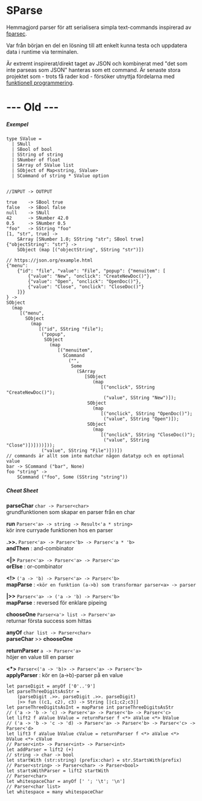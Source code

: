 # SParse
Hemmagjord parser för att serialisera simpla text-commands inspirerad av [fparsec](https://www.quanttec.com/fparsec/).

Var från början en del en lösning till att enkelt kunna testa och uppdatera data i runtime via terminalen. 

Är extremt inspirerat/direkt taget av JSON och kombinerat med "det som inte parseas som JSON" hanteras som ett command. 
Är senaste stora projektet som - trots få rader kod - försöker utnyttja fördelarna med [funktionell programmering](https://sv.wikipedia.org/wiki/Funktionell_programmering).

# --- Old ---
##### Exempel
```f# script
type SValue =
  | SNull
  | SBool of bool
  | SString of string
  | SNumber of float
  | SArray of SValue list
  | SObject of Map<string, SValue>
  | SCommand of string * SValue option


//INPUT -> OUTPUT
  
true    -> SBool true
false   -> SBool false
null    -> SNull
42      -> SNumber 42.0
0.5     -> SNumber 0.5
"foo"   -> SString "foo"
[1, "str", true] -> 
    SArray [SNumber 1.0; SString "str"; SBool true]
{"objectString": "str"} -> 
    SObject (map [("objectString", SString "str")])
    
// https://json.org/example.html
{"menu":
    {"id": "file", "value": "File", "popup": {"menuitem": [
        {"value": "New", "onclick": "CreateNewDoc()"},
        {"value": "Open", "onclick": "OpenDoc()"},
        {"value": "Close", "onclick": "CloseDoc()"}
    ]}}
} -> 
SObject
  (map
     [("menu",
       SObject
         (map
            [("id", SString "file");
             ("popup",
              SObject
                (map
                   [("menuitem",
                     SCommand
                       ("",
                        Some
                          (SArray
                             [SObject
                                (map
                                   [("onclick", SString "CreateNewDoc()");
                                    ("value", SString "New")]);
                              SObject
                                (map
                                   [("onclick", SString "OpenDoc()");
                                    ("value", SString "Open")]);
                              SObject
                                (map
                                   [("onclick", SString "CloseDoc()");
                                    ("value", SString "Close")])])))]));
             ("value", SString "File")]))])
// commands är allt som inte matchar någon datatyp och en optional value
bar -> SCommand ("bar", None)
foo "string" -> 
    SCommand ("foo", Some (SString "string"))
```

##### Cheat Sheet
__parseChar__ `char -> Parser<char>`<br />
grundfunktionen som skapar en parser från en char

__run__ `Parser<'a> -> string -> Result<'a * string>`<br />
kör inre curryade funktionen hos en parser

__.>>.__ `Parser<'a> -> Parser<'b> -> Parser<'a * 'b>`<br />
__andThen__ : and-combinator

__<|>__ `Parser<'a> -> Parser<'a> -> Parser<'a>`<br />
__orElse__ : or-combinator

__<!>__ `('a -> 'b) -> Parser<'a> -> Parser<'b>`<br />
__mapParse__ : `<kör en funktion (a->b) som transformar parser<a> -> parser`

__|>>__ `Parser<'a> -> ('a -> 'b) -> Parser<'b>`<br />
__mapParse__ : reversed för enklare pipeing

__chooseOne__ `Parser<a'> list -> Parser<'a>`<br />
returnar första success som hittas

__anyOf__ `char list -> Parser<char>`<br />
__parseChar__ >> __chooseOne__

__returnParser__ `a -> Parser<'a>`<br />
höjer en value till en parser

__<*>__ `Parser<('a -> 'b)> -> Parser<'a> -> Parser<'b>`<br />
__applyParser__ : kör en (a->b)-parser på en value 

```f# script
let parseDigit = anyOf ['0'..'9']
let parseThreeDigitsAsStr =
    (parseDigit .>>. parseDigit .>>. parseDigit)
    |>> fun ((c1, c2), c3) -> String [|c1;c2;c3|]
let parseThreeDigitsAsInt = mapParse int parseThreeDigitsAsStr
// ('a -> 'b -> 'c) -> Parser<'a> -> Parser<'b> -> Parser<'c>
let lift2 f aValue bValue = returnParser f <*> aValue <*> bValue
// ('a -> 'b -> 'c -> 'd) -> Parser<'a> -> Parser<'b> -> Parser<'c> -> Parser<'d>
let lift3 f aValue bValue cValue = returnParser f <*> aValue <*> bValue <*> cValue
// Parser<int> -> Parser<int> -> Parser<int>
let addParser = lift2 (+)
// string -> char -> bool
let startWith (str:string) (prefix:char) = str.StartsWith(prefix)
// Parser<string> -> Parser<char> -> Parser<bool>
let startsWithParser = lift2 startWith
// Parser<char>
let whitespaceChar = anyOf [' '; '\t'; '\n']
// Parser<char list>
let whitespace = many whitespaceChar
```
